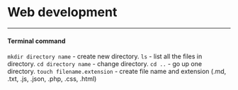 # Web development
---
#### Terminal command

`mkdir directory name` - create new directory.
`ls` - list all the files in directory.
`cd directory name` - change directory.
`cd ..` - go up one directory.
`touch filename.extension` - create file name and extension (.md, .txt, .js, .json, .php, .css, .html)